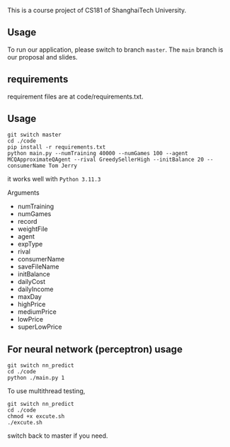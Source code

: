 This is a course project of CS181 of ShanghaiTech University. 

## Usage

To run our application, please switch to branch `master`. The `main` branch is our proposal and slides. 

## requirements


requirement files are at code/requirements.txt.



## Usage 

```
git switch master
cd ./code
pip install -r requirements.txt 
python main.py --numTraining 40000 --numGames 100 --agent MCQApproximateQAgent --rival GreedySellerHigh --initBalance 20 --consumerName Tom Jerry
```

it works well with `Python 3.11.3`

Arguments

- numTraining
- numGames
- record
- weightFile
- agent
- expType
- rival
- consumerName
- saveFileName
- initBalance
- dailyCost
- dailyIncome
- maxDay
- highPrice
- mediumPrice
- lowPrice
- superLowPrice


## For neural network (perceptron) usage

```
git switch nn_predict
cd ./code
python ./main.py 1
```

To use multithread testing, 

```
git switch nn_predict
cd ./code
chmod +x excute.sh
./excute.sh
```

switch back to master if you need.
